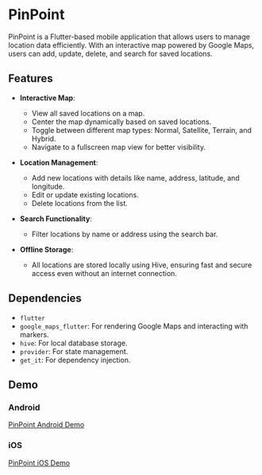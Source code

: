 # PinPoint

PinPoint is a Flutter-based mobile application that allows users to manage location data efficiently. With an interactive map powered by Google Maps, users can add, update, delete, and search for saved locations.

## Features

- **Interactive Map**:
  - View all saved locations on a map.
  - Center the map dynamically based on saved locations.
  - Toggle between different map types: Normal, Satellite, Terrain, and Hybrid.
  - Navigate to a fullscreen map view for better visibility.

- **Location Management**:
  - Add new locations with details like name, address, latitude, and longitude.
  - Edit or update existing locations.
  - Delete locations from the list.

- **Search Functionality**:
  - Filter locations by name or address using the search bar.

- **Offline Storage**:
  - All locations are stored locally using Hive, ensuring fast and secure access even without an internet connection.

## Dependencies

- `flutter`
- `google_maps_flutter`: For rendering Google Maps and interacting with markers.
- `hive`: For local database storage.
- `provider`: For state management.
- `get_it`: For dependency injection.


## Demo

### Android
[PinPoint Android Demo](https://drive.google.com/file/d/1jg9W9XZebDXZMgrGz_dZDsLGPdCaoROE/view?usp=sharing)

### iOS
[PinPoint iOS Demo](https://drive.google.com/file/d/1BJmNa31jj6Ve55hU9pokrsiBlS5UrH4J/view?usp=sharing)
